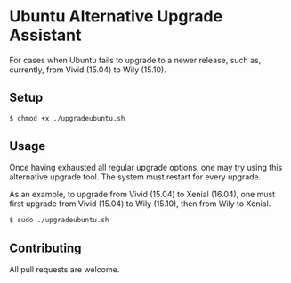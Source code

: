 # Ubuntu Alternative Upgrade Assistant

For cases when Ubuntu fails to upgrade to a newer release, such as, currently, from Vivid (15.04) to Wily (15.10).

## Setup

```bash
$ chmod +x ./upgradeubuntu.sh
```

## Usage

Once having exhausted all regular upgrade options, one may try using this alternative upgrade tool. The system must restart for every upgrade.

As an example, to upgrade from Vivid (15.04) to Xenial (16.04), one must first upgrade from Vivid (15.04) to Wily (15.10), then from Wily to Xenial.

```bash
$ sudo ./upgradeubuntu.sh
```


## Contributing

All pull requests are welcome.
